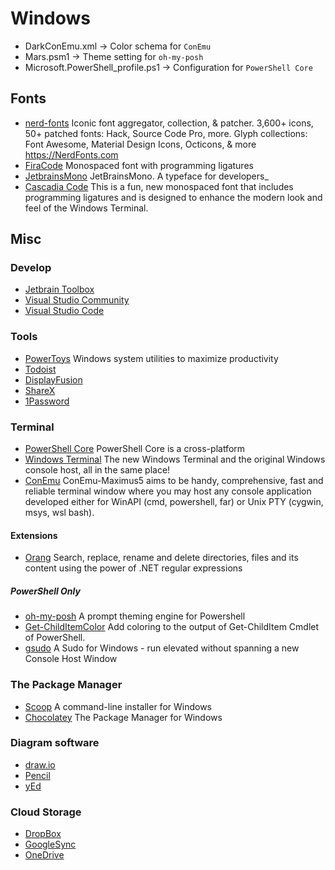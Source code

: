 # Windows

- DarkConEmu.xml -> Color schema for `ConEmu`
- Mars.psm1 -> Theme setting for `oh-my-posh`
- Microsoft.PowerShell_profile.ps1 -> Configuration for `PowerShell Core`

## Fonts

- [nerd-fonts](https://github.com/ryanoasis/nerd-fonts) Iconic font aggregator, collection, & patcher. 3,600+ icons, 50+ patched fonts: Hack, Source Code Pro, more. Glyph collections: Font Awesome, Material Design Icons, Octicons, & more https://NerdFonts.com
- [FiraCode](https://github.com/tonsky/FiraCode) Monospaced font with programming ligatures
- [JetbrainsMono](https://www.jetbrains.com/lp/mono/) JetBrainsMono. A typeface for developers_
- [Cascadia Code](https://github.com/microsoft/cascadia-code) This is a fun, new monospaced font that includes programming ligatures and is designed to enhance the modern look and feel of the Windows Terminal.

## Misc

### Develop

- [Jetbrain Toolbox](https://www.jetbrains.com/)
- [Visual Studio Community](https://visualstudio.microsoft.com/vs/community/)
- [Visual Studio Code](https://code.visualstudio.com/)

### Tools

- [PowerToys](https://github.com/microsoft/PowerToys) Windows system utilities to maximize productivity
- [Todoist](https://todoist.com/)
- [DisplayFusion](https://www.displayfusion.com/)
- [ShareX](https://getsharex.com/)
- [1Password](https://1password.com/)

### Terminal

- [PowerShell Core](https://github.com/PowerShell/PowerShell) PowerShell Core is a cross-platform
- [Windows Terminal](https://github.com/microsoft/terminal) The new Windows Terminal and the original Windows console host, all in the same place!
- [ConEmu](https://conemu.github.io/) ConEmu-Maximus5 aims to be handy, comprehensive, fast and reliable terminal window where you may host any console application developed either for WinAPI (cmd, powershell, far) or Unix PTY (cygwin, msys, wsl bash).

#### Extensions

- [Orang](https://github.com/JosefPihrt/Orang) Search, replace, rename and delete directories, files and its content using the power of .NET regular expressions

##### PowerShell Only

- [oh-my-posh](https://github.com/JanDeDobbeleer/oh-my-posh) A prompt theming engine for Powershell
- [Get-ChildItemColor](https://github.com/joonro/Get-ChildItemColor) Add coloring to the output of Get-ChildItem Cmdlet of PowerShell.
- [gsudo](https://github.com/gerardog/gsudo) A Sudo for Windows - run elevated without spanning a new Console Host Window

### The Package Manager

- [Scoop](https://scoop.sh/) A command-line installer for Windows
- [Chocolatey](https://chocolatey.org/) The Package Manager for Windows

### Diagram software

- [draw.io](https://www.draw.io/)
- [Pencil](https://pencil.evolus.vn/)
- [yEd](https://www.yworks.com/products/yed)

### Cloud Storage

- [DropBox](https://www.dropbox.com/)
- [GoogleSync](https://www.google.com/drive/download/)
- [OneDrive](https://www.microsoft.com/zh-tw/microsoft-365/onedrive/online-cloud-storage)
